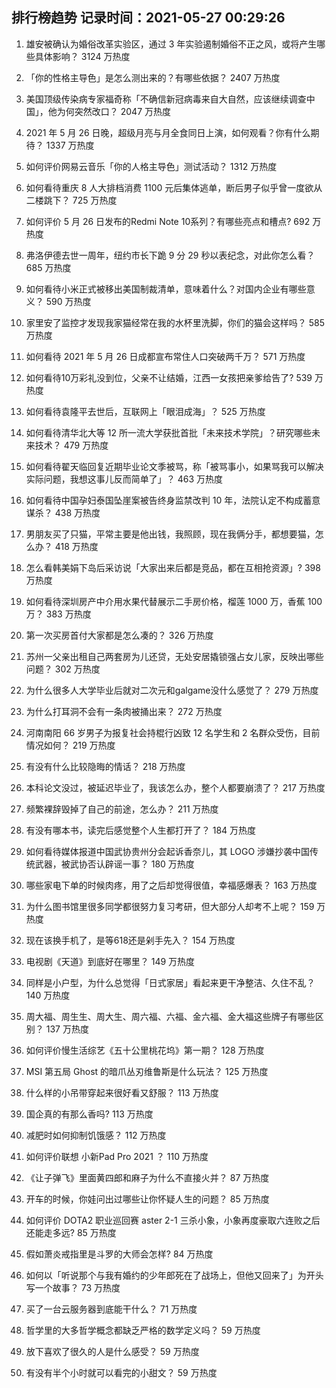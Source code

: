 
## 排行榜趋势 记录时间：2021-05-27 00:29:26
  
  1. 雄安被确认为婚俗改革实验区，通过 3 年实验遏制婚俗不正之风，或将产生哪些具体影响？ 3124 万热度
    
  2. 「你的性格主导色」是怎么测出来的？有哪些依据？ 2407 万热度
    
  3. 美国顶级传染病专家福奇称「不确信新冠病毒来自大自然，应该继续调查中国」，他为何突然改口？ 2047 万热度
    
  4. 2021 年 5 月 26 日晚，超级月亮与月全食同日上演，如何观看？你有什么期待？ 1337 万热度
    
  5. 如何评价网易云音乐「你的人格主导色」测试活动？ 1312 万热度
    
  6. 如何看待重庆 8 人大排档消费 1100 元后集体逃单，断后男子似乎曾一度欲从二楼跳下？ 725 万热度
    
  7. 如何评价 5 月 26 日发布的Redmi Note 10系列？有哪些亮点和槽点? 692 万热度
    
  8. 弗洛伊德去世一周年，纽约市长下跪 9 分 29 秒以表纪念，对此你怎么看？ 685 万热度
    
  9. 如何看待小米正式被移出美国制裁清单，意味着什么？对国内企业有哪些意义？ 590 万热度
    
  10. 家里安了监控才发现我家猫经常在我的水杯里洗脚，你们的猫会这样吗？ 585 万热度
    
  11. 如何看待 2021 年 5 月 26 日成都宣布常住人口突破两千万？ 571 万热度
    
  12. 如何看待10万彩礼没到位，父亲不让结婚，江西一女孩把亲爹给告了? 539 万热度
    
  13. 如何看待袁隆平去世后，互联网上「眼泪成海」？ 525 万热度
    
  14. 如何看待清华北大等 12 所一流大学获批首批「未来技术学院」？研究哪些未来技术？ 479 万热度
    
  15. 如何看待翟天临回复近期毕业论文季被骂，称「被骂事小，如果骂我可以解决实际问题，我想这事儿反而简单了」？ 463 万热度
    
  16. 如何看待中国孕妇泰国坠崖案被告终身监禁改判 10 年，法院认定不构成蓄意谋杀？ 438 万热度
    
  17. 男朋友买了只猫，平常主要是他出钱，我照顾，现在我俩分手，都想要猫，怎么办？ 418 万热度
    
  18. 怎么看韩美娟下岛后采访说「大家出来后都是竞品，都在互相抢资源」? 398 万热度
    
  19. 如何看待深圳房产中介用水果代替展示二手房价格，榴莲 1000 万，香蕉 100 万？ 383 万热度
    
  20. 第一次买房首付大家都是怎么凑的？ 326 万热度
    
  21. 苏州一父亲出租自己两套房为儿还贷，无处安居撬锁强占女儿家，反映出哪些问题？ 302 万热度
    
  22. 为什么很多人大学毕业后就对二次元和galgame没什么感觉了？ 279 万热度
    
  23. 为什么打耳洞不会有一条肉被捅出来？ 272 万热度
    
  24. 河南南阳 66 岁男子为报复社会持棍行凶致 12 名学生和 2 名群众受伤，目前情况如何？ 219 万热度
    
  25. 有没有什么比较隐晦的情话？ 218 万热度
    
  26. 本科论文没过，被延迟毕业了，我该怎么办，整个人都要崩溃了？ 217 万热度
    
  27. 频繁裸辞毁掉了自己的前途，怎么办？ 211 万热度
    
  28. 有没有哪本书，读完后感觉整个人生都打开了？ 184 万热度
    
  29. 如何看待媒体报道中国武协贵州分会起诉香奈儿，其 LOGO 涉嫌抄袭中国传统武器，被武协否认辟谣一事？ 180 万热度
    
  30. 哪些家电下单的时候肉疼，用了之后却觉得很值，幸福感爆表？ 163 万热度
    
  31. 为什么图书馆里很多同学都很努力复习考研，但大部分人却考不上呢？ 159 万热度
    
  32. 现在该换手机了，是等618还是剁手先入？ 154 万热度
    
  33. 电视剧《天道》到底好在哪里？ 149 万热度
    
  34. 同样是小户型，为什么总觉得「日式家居」看起来更干净整洁、久住不乱？ 140 万热度
    
  35. 周大福、周生生、周大生、周六福、六福、金六福、金大福这些牌子有哪些区别？ 137 万热度
    
  36. 如何评价慢生活综艺《五十公里桃花坞》第一期？ 128 万热度
    
  37. MSI 第五局 Ghost 的暗爪丛刃维鲁斯是什么玩法？ 125 万热度
    
  38. 什么样的小吊带穿起来很好看又舒服？ 113 万热度
    
  39. 国企真的有那么香吗? 113 万热度
    
  40. 减肥时如何抑制饥饿感？ 112 万热度
    
  41. 如何评价联想 小新Pad Pro 2021 ？ 110 万热度
    
  42. 《让子弹飞》里面黄四郎和麻子为什么不直接火并？ 87 万热度
    
  43. 开车的时候，你娃问出过哪些让你怀疑人生的问题？ 85 万热度
    
  44. 如何评价 DOTA2 职业巡回赛 aster 2-1 三杀小象，小象再度豪取六连败之后还能走多远? 85 万热度
    
  45. 假如萧炎戒指里是斗罗的大师会怎样? 84 万热度
    
  46. 如何以「听说那个与我有婚约的少年郎死在了战场上，但他又回来了」为开头写一个故事？ 73 万热度
    
  47. 买了一台云服务器到底能干什么？ 71 万热度
    
  48. 哲学里的大多哲学概念都缺乏严格的数学定义吗？ 59 万热度
    
  49. 放下喜欢了很久的人是什么感受？ 59 万热度
    
  50. 有没有半个小时就可以看完的小甜文？ 59 万热度
    